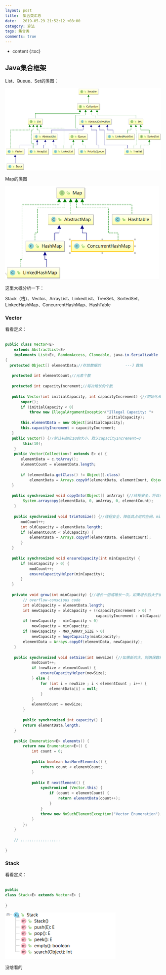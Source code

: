 ```yaml
---
layout: post
title:  集合类汇总
date:   2019-05-29 21:52:12 +08:00
category: 算法
tags: 集合类
comments: true
---
```


* content
{:toc}























## Java集合框架

List、Queue、Set的类图：

![](https://raw.githubusercontent.com/qiuyadongsite/qiuyadongsite.github.io/master/_posts/images/javaset001.png)

Map的类图

![](https://raw.githubusercontent.com/qiuyadongsite/qiuyadongsite.github.io/master/_posts/images/javaset002.png)

这里大概分析一下：

Stack（栈）、Vector、ArrayList、LinkedList、TreeSet、SortedSet、LinkedHashMap、ConcurrentHashMap、HashTable

### Vector

看看定义：

```java

public class Vector<E>
    extends AbstractList<E>
    implements List<E>, RandomAccess, Cloneable, java.io.Serializable
{
  protected Object[] elementData;//存放数据的           ---》数组

   protected int elementCount;//元素个数

   protected int capacityIncrement;//每次增长的个数

   public Vector(int initialCapacity, int capacityIncrement) {//初始化长度，并定义自增个数
       super();
       if (initialCapacity < 0)
           throw new IllegalArgumentException("Illegal Capacity: "+
                                              initialCapacity);
       this.elementData = new Object[initialCapacity];
       this.capacityIncrement = capacityIncrement;
   }
   public Vector() {//默认初始化10的大小，默认capacityIncrement=0
        this(10);
    }
    public Vector(Collection<? extends E> c) {
       elementData = c.toArray();
       elementCount = elementData.length;

       if (elementData.getClass() != Object[].class)
           elementData = Arrays.copyOf(elementData, elementCount, Object[].class);
   }

   public synchronized void copyInto(Object[] anArray) {//线程安全，将自己复制到指定数组中
        System.arraycopy(elementData, 0, anArray, 0, elementCount);
    }

    public synchronized void trimToSize() {//线程安全，降低其占用的空间。minimize the storage of a vector
       modCount++;
       int oldCapacity = elementData.length;
       if (elementCount < oldCapacity) {
           elementData = Arrays.copyOf(elementData, elementCount);
       }
   }

   public synchronized void ensureCapacity(int minCapacity) {
       if (minCapacity > 0) {
           modCount++;
           ensureCapacityHelper(minCapacity);
       }
   }

   private void grow(int minCapacity) {//增长一倍或增长一次，如果增长后大于设置值就用该值否则使用最小值，找个最大的，
        // overflow-conscious code
        int oldCapacity = elementData.length;
        int newCapacity = oldCapacity + ((capacityIncrement > 0) ?
                                         capacityIncrement : oldCapacity);
        if (newCapacity - minCapacity < 0)
            newCapacity = minCapacity;
        if (newCapacity - MAX_ARRAY_SIZE > 0)
            newCapacity = hugeCapacity(minCapacity);
        elementData = Arrays.copyOf(elementData, newCapacity);
    }

    public synchronized void setSize(int newSize) {//如果新的大，则确保数组增一次选个最大的，如果小，剩余的null,大小为newsize
            modCount++;
            if (newSize > elementCount) {
                ensureCapacityHelper(newSize);
            } else {
                for (int i = newSize ; i < elementCount ; i++) {
                    elementData[i] = null;
                }
            }
            elementCount = newSize;
        }

        public synchronized int capacity() {
        return elementData.length;
    }

    public Enumeration<E> elements() {
        return new Enumeration<E>() {
            int count = 0;

            public boolean hasMoreElements() {
                return count < elementCount;
            }

            public E nextElement() {
                synchronized (Vector.this) {
                    if (count < elementCount) {
                        return elementData(count++);
                    }
                }
                throw new NoSuchElementException("Vector Enumeration");
            }
        };
    }

    // ..................

}

```

### Stack

看看定义：

```java

public
class Stack<E> extends Vector<E> {

}

```

![](https://raw.githubusercontent.com/qiuyadongsite/qiuyadongsite.github.io/master/_posts/images/javaset003.png)

没啥看的

###
